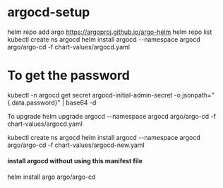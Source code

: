 # argocd-setup

helm repo add argo https://argoproj.github.io/argo-helm 
helm repo list
kubectl create ns argocd
helm install argocd --namespace argocd argo/argo-cd -f chart-values/argocd.yaml  

# To get the password
kubectl -n argocd get secret argocd-initial-admin-secret -o jsonpath="{.data.password}" | base64 -d

To upgrade
helm upgrade argocd --namespace argocd argo/argo-cd -f chart-values/argocd.yaml 


kubectl create ns argocd
helm install argocd --namespace argocd argo/argo-cd -f chart-values/argocd-new.yaml 


#### install argocd without using this manifest file
helm install argo argo/argo-cd